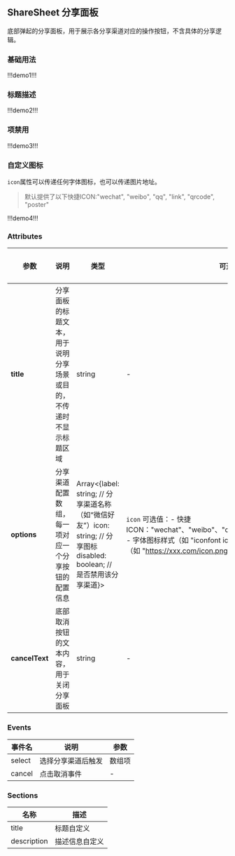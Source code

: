 ## ShareSheet 分享面板

底部弹起的分享面板，用于展示各分享渠道对应的操作按钮，不含具体的分享逻辑。

### 基础用法

!!!demo1!!!

### 标题描述

!!!demo2!!!

### 项禁用

!!!demo3!!!

### 自定义图标

`icon`属性可以传递任何字体图标，也可以传递图片地址。

> 默认提供了以下快捷ICON:"wechat", "weibo", "qq", "link", "qrcode", "poster"

!!!demo4!!!

### Attributes

| 参数           | 说明                                                               | 类型                                                                                                                     | 可选值                                                                                                                                                                   | 默认值 |
| -------------- | ------------------------------------------------------------------ | ------------------------------------------------------------------------------------------------------------------------ | ------------------------------------------------------------------------------------------------------------------------------------------------------------------------ | ------ |
| **title**      | 分享面板的标题文本，用于说明分享场景或目的，不传递时不显示标题区域 | string                                                                                                                   | -                                                                                                                                                                        | -      |
| **options**    | 分享渠道配置数组，每一项对应一个分享按钮的配置信息                 | Array<{label: string; // 分享渠道名称（如“微信好友”）icon: string; // 分享图标disabled: boolean; // 是否禁用该分享渠道}> | `icon` 可选值：- 快捷ICON："wechat"、"weibo"、"qq"、"link"、"qrcode"、"poster" - 字体图标样式（如 "iconfont icon-custom"）- 图片URL地址（如 "https://xxx.com/icon.png"） | -      |
| **cancelText** | 底部取消按钮的文本内容，用于关闭分享面板                           | string                                                                                                                   | -                                                                                                                                                                        | "取消" |

### Events

| 事件名 | 说明               | 参数   |
| ------ | ------------------ | ------ |
| select | 选择分享渠道后触发 | 数组项 |
| cancel | 点击取消事件       | -      |

### Sections

| 名称        | 描述           |
| ----------- | -------------- |
| title       | 标题自定义     |
| description | 描述信息自定义 |
